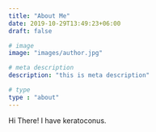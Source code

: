 ```yaml
---
title: "About Me"
date: 2019-10-29T13:49:23+06:00
draft: false

# image
image: "images/author.jpg"

# meta description
description: "this is meta description"

# type
type : "about"
---
```


Hi There!
I have keratoconus.
<!-- I feel that when I take care of my body, I feel better, have more energy and my lens comfort and vision improves. -->

<!-- I have had several contact lens fittings over the years. What about you? Maybe you are looking for an alternative way of seeing things, if that is true you are in the right place, enjoy and try my ideas and Welcome! -->
